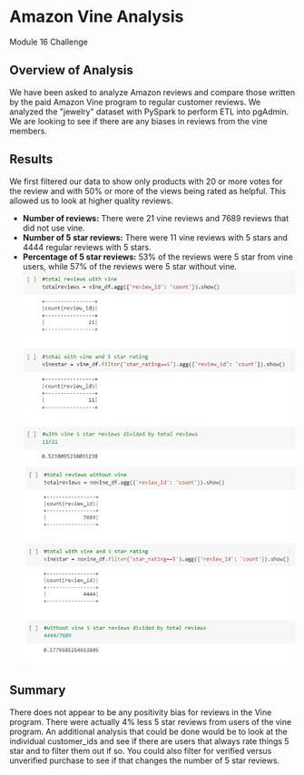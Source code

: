 # Amazon Vine Analysis
Module 16 Challenge
## Overview of Analysis
We have been asked to analyze Amazon reviews and compare those written by the paid Amazon Vine program to regular customer reviews. We analyzed the "jewelry" dataset with PySpark to perform ETL into pgAdmin. We are looking to see if there are any biases in reviews from the vine members.

## Results
We first filtered our data to show only products with 20 or more votes for the review and with 50% or more of the views being rated as helpful. This allowed us to look at higher quality reviews.
  - <b>Number of reviews:</b> There were 21 vine reviews and 7689 reviews that did not use vine. 
  - <b>Number of 5 star reviews:</b> There were 11 vine reviews with 5 stars and 4444 regular reviews with 5 stars.
  - <b>Percentage of 5 star reviews:</b> 53% of the reviews were 5 star from vine users, while 57% of the reviews were 5 star without vine.
![vinereviews.png](https://raw.githubusercontent.com/LaurenDebes/Amazon_Vine_Analysis/main/vinereviews.png) ![regularreviews.png](https://raw.githubusercontent.com/LaurenDebes/Amazon_Vine_Analysis/main/regularreviews.png) 

## Summary
There does not appear to be any positivity bias for reviews in the Vine program. There were actually 4% less 5 star reviews from users of the vine program. An additional analysis that could be done would be to look at the individual customer_ids and see if there are users that always rate things 5 star and to filter them out if so. You could also filter for verified versus unverified purchase to see if that changes the number of 5 star reviews.

